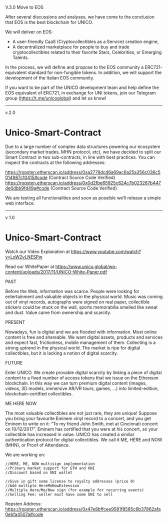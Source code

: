 V.3.0 Move to EOS

After several discussions and analyses, we have come to the conclusion that EOS is the best blockchain for UNICO. 

We will deliver on EOS:

- A user-friendly CaaS (Cryptocollectibles as a Service) creation engine,
- A decentralized marketplace for people to buy and trade cryptocollectibles related to their favorite Stars, Celebrities, or Emerging Talents.

In the process, we will define and propose to the EOS community a ERC721-equivalent standard for non-fungible tokens. In addition, we will support the development of the Italian EOS community.

If you want to be part of the UNICO development team and help define the EOS equivalent of ERC721, in exchange for UNI tokens, join our Telegram group (https://t.me/unicoglobal) and let us know!

-----------------------------------------------

v.2.0

# Unico-Smart-Contract

Due to a large number of complex data structures powering our ecosystem (secondary market trades, MHN protocol, etc), we have decided to split our Smart Contract in two sub-contracts, in line with best practices. You can inspect the contracts at the following addresses: 

https://ropsten.etherscan.io/address/0xa2778dcd6a69ac6a25a356c036c5014987c10415#code (Contract Source Code Verified)
https://ropsten.etherscan.io/address/0x0d2fbe65925c624c7b023267b447de0dbb9fd49a#code (Contract Source Code Verified)

We are testing all functionalities and soon as possible we’ll release a simple web interface.

-----------------------------------------------

v 1.0

# Unico-Smart-Contract

Watch our Video Explanation at https://www.youtube.com/watch?v=LoW2vLNESPw 

Read our WhitePaper at https://www.unico.global/wp-content/uploads/2017/11/UNICO-White-Paper.pdf

PAST

Before the Web, information was scarce. People were looking for entertainment and valuable objects in the physical world. Music was coming out of vinyl records, autographs were signed on real paper, collectible stickers could be stuck on the wall, sports memorabilia smelled like sweat and dust. Value came from ownership and scarcity.

PRESENT

Nowadays, fun is digital and we are flooded with information. Most online content is free and shareable. We want digital assets, products and services and expect fast, frictionless, mobile management of them. Collecting is a strong uptrend in the physical world. The market is ripe for digital collectibles, but it is lacking a notion of digital scarcity.

FUTURE

Enter UNICO. We create provable digital scarcity by linking a piece of digital content to a fixed number of access tokens that we issue on the Ethereum blockchain. In this way we can turn premium digital content (images, videos, 3D models, immersive AR/VR tours, games, …) into limited-edition, blockchain-certified collectibles.

ME HERE NOW

The most valuable collectibles are not just rare, they are unique! Suppose you bring your favourite Eminem vinyl record to a concert, and you get Eminem to write on it: “To my friend John Smith, met at Cincinnati concert on 10/12/2017”. Eminem has certified that you were at his concert, so your collectible has increased in value. UNICO has created a similar authentication protocol for digital collectibles. We call it ME, HERE and NOW (MHN), or Proof of Attendance.

We are working on:

    //HERE, ME, NOW multisign implementation
    //Primary market support for ETH and UNI
    //Discount based on UNI wallet

    //Give in gift some license to royalty addresses (price 0)
    //Add multiple HereMeNowExtension
    //Multiple Here/Me/Now sign (for example for recurring events)
    //Selling Fee: seller must have some UNI to sell

Ropsten Address: https://ropsten.etherscan.io/address/0x47e8bffcee9581f8585c6b37862afa0ebfa4507a#code
